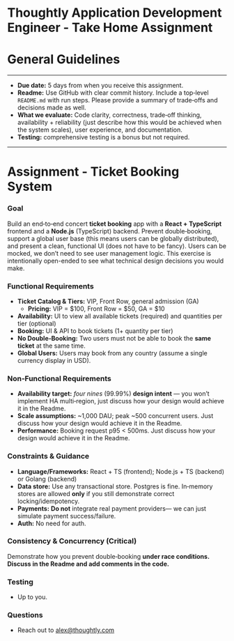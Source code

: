 # Thoughtly Application Development Engineer - Take Home Assignment

# General Guidelines

---

- **Due date:** 5 days from when you receive this assignment.
- **Readme:** Use GitHub with clear commit history. Include a top‑level `README.md` with run steps. Please provide a summary of trade‑offs and decisions made as well.
- **What we evaluate:** Code clarity, correctness, trade‑off thinking, availability + reliability (just describe how this would be achieved when the system scales), user experience, and documentation.
- **Testing:** comprehensive testing is a bonus but not required.

---

# Assignment - Ticket Booking System

### Goal

Build an end‑to‑end concert **ticket booking** app with a **React + TypeScript** frontend and a **Node.js** (TypeScript) backend. Prevent double‑booking, support a global user base (this means users can be globally distributed), and present a clean, functional UI (does not have to be fancy). Users can be mocked, we don’t need to see user management logic. This exercise is intentionally open-ended to see what technical design decisions you would make. 

### Functional Requirements

- **Ticket Catalog & Tiers:** VIP, Front Row, general admission (GA)
    - **Pricing:** VIP = $100, Front Row = $50, GA = $10
- **Availability:** UI to view all available tickets (required) and quantities per tier (optional)
- **Booking:** UI & API to book tickets (1+ quantity per tier)
- **No Double‑Booking:** Two users must not be able to book the **same ticket** at the same time.
- **Global Users:** Users may book from any country (assume a single currency display in USD).

### Non‑Functional Requirements

- **Availability target:** *four nines* (99.99%) **design intent** — you won’t implement HA multi‑region, just discuss how your design would achieve it in the Readme.
- **Scale assumptions:** ~1,000 DAU; peak ~500 concurrent users. Just discuss how your design would achieve it in the Readme.
- **Performance:** Booking request p95 < 500ms. Just discuss how your design would achieve it in the Readme.

### Constraints & Guidance

- **Language/Frameworks:** React + TS (frontend); Node.js + TS (backend) or Golang (backend)
- **Data store:** Use any transactional store. Postgres is fine. In‑memory stores are allowed **only** if you still demonstrate correct locking/idempotency.
- **Payments:** **Do not** integrate real payment providers— we can just simulate payment success/failure.
- **Auth:** No need for auth.

### Consistency & Concurrency (Critical)

Demonstrate how you prevent double‑booking **under race conditions. Discuss in the Readme and add comments in the code.** 

### Testing

- Up to you.

### Questions

- Reach out to alex@thoughtly.com
